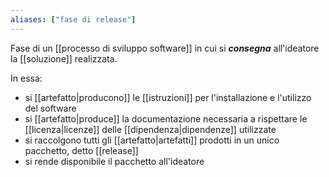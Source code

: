 ```yaml
---
aliases: ["fase di release"]
---
```


Fase di un [[processo di sviluppo software]] in cui si ***consegna*** all'ideatore la [[soluzione]] realizzata.

In essa:
- si [[artefatto|producono]] le [[istruzioni]] per l'installazione e l'utilizzo del software
- si [[artefatto|produce]] la documentazione necessaria a rispettare le [[licenza|licenze]] delle [[dipendenza|dipendenze]] utilizzate
- si raccolgono tutti gli [[artefatto|artefatti]] prodotti in un unico pacchetto, detto [[release]]
- si rende disponibile il pacchetto all'ideatore
